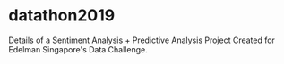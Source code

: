 # datathon2019
Details of a Sentiment Analysis + Predictive Analysis Project Created for Edelman Singapore's Data Challenge. 

